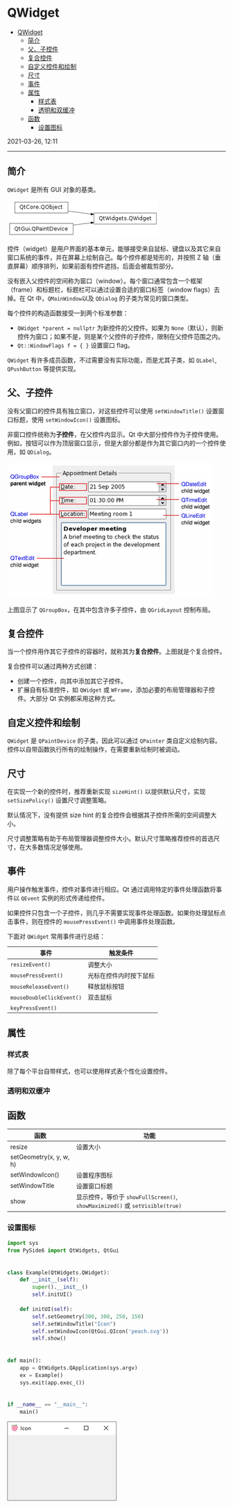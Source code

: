 # QWidget

- [QWidget](#qwidget)
  - [简介](#简介)
  - [父、子控件](#父子控件)
  - [复合控件](#复合控件)
  - [自定义控件和绘制](#自定义控件和绘制)
  - [尺寸](#尺寸)
  - [事件](#事件)
  - [属性](#属性)
    - [样式表](#样式表)
    - [透明和双缓冲](#透明和双缓冲)
  - [函数](#函数)
    - [设置图标](#设置图标)

2021-03-26, 12:11
***

## 简介

`QWidget` 是所有 GUI 对象的基类。

![](images/2021-03-26-10-49-20.png)

控件（widget）是用户界面的基本单元，能够接受来自鼠标、键盘以及其它来自窗口系统的事件，并在屏幕上绘制自己。每个控件都是矩形的，并按照 Z 轴（垂直屏幕）顺序排列，如果前面有控件遮挡，后面会被裁剪部分。

没有嵌入父控件的空间称为窗口（window）。每个窗口通常包含一个框架（frame）和标题栏，标题栏可以通过设置合适的窗口标签（window flags）去掉。在 Qt 中，`QMainWindow`以及 `QDialog` 的子类为常见的窗口类型。

每个控件的构造函数接受一到两个标准参数：

- `QWidget *parent = nullptr` 为新控件的父控件。如果为 `None`（默认），则新控件为窗口；如果不是，则是某个父控件的子控件，限制在父控件范围之内。
- `Qt::WindowFlags f = { }` 设置窗口 flag。

`QWidget` 有许多成员函数，不过需要没有实际功能，而是尤其子类，如 `QLabel`, `QPushButton` 等提供实现。

## 父、子控件

没有父窗口的控件具有独立窗口，对这些控件可以使用 `setWindowTitle()` 设置窗口标题，使用 `setWindowIcon()` 设置图标。

非窗口控件统称为**子控件**，在父控件内显示。Qt 中大部分控件作为子控件使用。例如，按钮可以作为顶层窗口显示，但是大部分都是作为其它窗口内的一个控件使用，如 `QDialog`。

![](images/2021-03-26-12-17-13.png)

上图显示了 `QGroupBox`，在其中包含许多子控件，由 `QGridLayout` 控制布局。

## 复合控件

当一个控件用作其它子控件的容器时，就称其为**复合控件**。上图就是个复合控件。

复合控件可以通过两种方式创建：

- 创建一个控件，向其中添加其它子控件。
- 扩展自有标准控件，如 `QWidget` 或 `WFrame`，添加必要的布局管理器和子控件。大部分 Qt 实例都采用这种方式。

## 自定义控件和绘制

`QWidget` 是 `QPaintDevice` 的子类，因此可以通过 `QPainter` 类自定义绘制内容。控件以自带函数执行所有的绘制操作，在需要重新绘制时被调动。

## 尺寸

在实现一个新的控件时，推荐重新实现 `sizeHint()` 以提供默认尺寸，实现 `setSizePolicy()` 设置尺寸调整策略。

默认情况下，没有提供 size hint 的复合控件会根据其子控件所需的空间调整大小。

尺寸调整策略有助于布局管理器调整控件大小。默认尺寸策略推荐控件的首选尺寸，在大多数情况足够使用。

## 事件

用户操作触发事件，控件对事件进行相应。Qt 通过调用特定的事件处理函数将事件以 `QEvent` 实例的形式传递给控件。

如果控件只包含一个子控件，则几乎不需要实现事件处理函数。如果你处理鼠标点击事件，则在控件的 `mousePressEvent()` 中调用事件处理函数。

下面对 `QWidget` 常用事件进行总结：

|事件|触发条件|
|---|---|
|`resizeEvent()`|调整大小|
|`mousePressEvent()`|光标在控件内时按下鼠标|
|`mouseReleaseEvent()`|释放鼠标按钮|
|`mouseDoubleClickEvent()`|双击鼠标|
|`keyPressEvent()`|

## 属性

### 样式表

除了每个平台自带样式，也可以使用样式表个性化设置控件。

### 透明和双缓冲

## 函数

|函数|功能|
|---|---|
|resize|设置大小|
|setGeometry(x, y, w, h)||
|setWindowIcon()|设置程序图标|
|setWindowTitle|设置窗口标题|
|show|显示控件，等价于 `showFullScreen()`, `showMaximized()` 或 `setVisible(true)`|

### 设置图标

```py
import sys
from PySide6 import QtWidgets, QtGui


class Example(QtWidgets.QWidget):
    def __init__(self):
        super().__init__()
        self.initUI()

    def initUI(self):
        self.setGeometry(300, 300, 250, 150)
        self.setWindowTitle("Icon")
        self.setWindowIcon(QtGui.QIcon('peach.svg'))
        self.show()


def main():
    app = QtWidgets.QApplication(sys.argv)
    ex = Example()
    sys.exit(app.exec_())


if __name__ == "__main__":
    main()
```

![](images/2021-03-26-13-33-51.png)